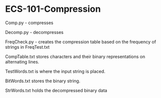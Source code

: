 # ECS-101-Compression

Comp.py - compresses

Decomp.py - decompresses

FreqCheck.py - creates the compression table based on the frequency of strings in FreqTest.txt

CompTable.txt stores characters and their binary representations on alternating lines.

TestWords.txt is where the input string is placed.

BitWords.txt stores the binary string.

StrWords.txt holds the decompressed binary data
